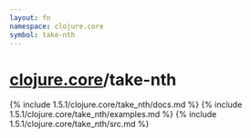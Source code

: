 ```yaml
---
layout: fn
namespace: clojure.core
symbol: take-nth
---
```


# [clojure.core](../)/take-nth

{% include 1.5.1/clojure.core/take_nth/docs.md %}
{% include 1.5.1/clojure.core/take_nth/examples.md %}
{% include 1.5.1/clojure.core/take_nth/src.md %}

